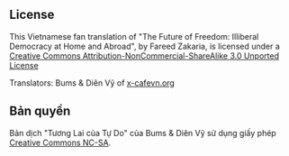 ## License

This Vietnamese fan translation of "The Future of Freedom: Illiberal Democracy at Home and
Abroad", by Fareed Zakaria, is licensed under a [Creative Commons
Attribution-NonCommercial-ShareAlike 3.0 Unported License][0]

Translators: Bums & Diên Vỹ of [x-cafevn.org][1]

## Bản quyền

Bản dịch "Tương Lai của Tự Do" của Bums & Diên Vỹ sử
dụng giấy phép [Creative Commons NC-SA][0].

[0]: http://creativecommons.org/licenses/by-nc-sa/3.0/deed.en_US "License"
[1]: http://x-cafevn.org "x-cafevn.org"
